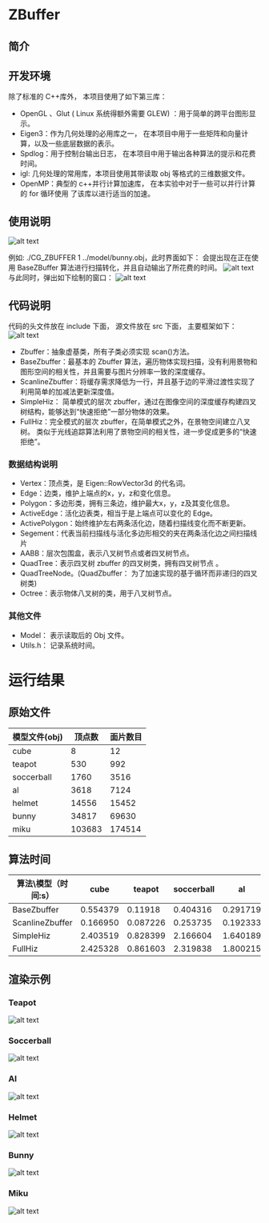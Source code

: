 # ZBuffer

## 简介



## 开发环境

除了标准的 C++库外，  本项目使用了如下第三库：
- OpenGL 、Glut  ( Linux 系统得额外需要 GLEW)  ：用于简单的跨平台图形显示。
- Eigen3：作为几何处理的必用库之一，  在本项目中用于一些矩阵和向量计算，以及一些底层数据的表示。
- Spdlog：用于控制台输出日志，  在本项目中用于输出各种算法的提示和花费时间。
- igl: 几何处理的常用库，本项目使用其带读取 obj 等格式的三维数据文件。
- OpenMP：典型的 c++并行计算加速库，  在本实验中对于一些可以并行计算的 for 循环使用 了该库以进行适当的加速。





## 使用说明

![alt text](imgs/image.png)

例如:
./CG_ZBUFFER 1 ../model/bunny.obj，此时界面如下：
会提出现在正在使用 BaseZBuffer 算法进行扫描转化，并且自动输出了所花费的时间。
![alt text](imgs/image-2.png)
与此同时，弹出如下绘制的窗口：
![alt text](imgs/image-1.png)


## 代码说明
代码的头文件放在 include 下面，  源文件放在 src 下面，  主要框架如下：
![alt text](imgs/image-3.png)
- Zbuffer：抽象虚基类，所有子类必须实现 scan()方法。
- BaseZbuffer：最基本的 Zbuffer 算法，遍历物体实现扫描，没有利用景物和图形空间的相关性，并且需要与图片分辨率一致的深度缓存。
- ScanlineZbuffer：将缓存需求降低为一行，并且基于边的平滑过渡性实现了利用简单的加减法更新深度值。
- SimpleHiz：  简单模式的层次 zbuffer，通过在图像空间的深度缓存构建四叉树结构，能够达到“快速拒绝”一部分物体的效果。
- FullHiz：完全模式的层次 zbuffer，在简单模式之外，在景物空间建立八叉树。
类似于光线追踪算法利用了景物空间的相关性，进一步促成更多的“快速拒绝”。

### 数据结构说明
- Vertex：顶点类，是 Eigen::RowVector3d 的代名词。
- Edge：边类，维护上端点的x，y，z和变化信息。
- Polygon：多边形类，拥有三条边，维护最大x，y，z及其变化信息。                   
- ActiveEdge：活化边表类，相当于是上端点可以变化的 Edge。
- ActivePolygon：始终维护左右两条活化边，随着扫描线变化而不断更新。             
- Segement：代表当前扫描线与活化多边形相交的夹在两条活化边之间扫描线片
- AABB：层次包围盒，表示八叉树节点或者四叉树节点。
- QuadTree：表示四叉树 zbuffer 的四叉树类，拥有四叉树节点 。
- QuadTreeNode。(QuadZbuffer：  为了加速实现的基于循环而非递归的四叉树类)
- Octree：表示物体八叉树的类，用于八叉树节点。
### 其他文件
- Model：  表示读取后的 Obj 文件。
- Utils.h：  记录系统时间。


# 运行结果
## 原始文件
| 模型文件(obj) | 顶点数 | 面片数目 |
| ------------- | ------ | -------- |
| cube          | 8      | 12       |
| teapot        | 530    | 992      |
| soccerball    | 1760   | 3516     |
| al            | 3618   | 7124     |
| helmet        | 14556  | 15452    |
| bunny         | 34817  | 69630    |
| miku          | 103683 | 174514   |


## 算法时间
| 算法\模型（时间:s） | cube     | teapot   | soccerball | al       | helmet   | bunny    | miku     |
| ------------------- | -------- | -------- | ---------- | -------- | -------- | -------- | -------- |
| BaseZbuffer         | 0.554379 | 0.11918  | 0.404316   | 0.291719 | 0.487461 | 0.461733 | 0.500453 |
| ScanlineZbuffer     | 0.166950 | 0.087226 | 0.253735   | 0.192333 | 0.327541 | 0.541419 | 0.858593 |
| SimpleHiz           | 2.403519 | 0.828399 | 2.166604   | 1.640189 | 2.549220 | 2.227868 | 2.153695 |
| FullHiz             | 2.425328 | 0.861603 | 2.319838   | 1.800215 | 2.823617 | 2.854190 | 3.117259 |

## 渲染示例
### Teapot
![alt text](imgs/image-5.png)
### Soccerball
![alt text](imgs/image-6.png)
### Al
![alt text](imgs/image-7.png)
### Helmet
![alt text](imgs/image-8.png)
### Bunny
![alt text](imgs/image-9.png)
### Miku
![alt text](imgs/image-10.png)

